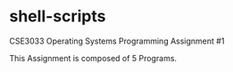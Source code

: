 # shell-scripts
CSE3033 Operating Systems 
Programming Assignment #1

This Assignment is composed of 5 Programs.
